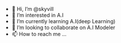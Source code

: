 - 👋 Hi, I’m @skyvill
- 👀 I’m interested in A.I
- 🌱 I’m currently learning A.I(deep Learning)
- 💞️ I’m looking to collaborate on A.I Modeler
- 📫 How to reach me ...

<!---
skyvill/skyvill is a ✨ special ✨ repository because its `README.md` (this file) appears on your GitHub profile.
You can click the Preview link to take a look at your changes.
--->
